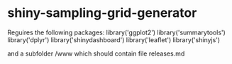 # shiny-sampling-grid-generator

Reguires the following packages:
library('ggplot2')
library('summarytools')
library('dplyr')
library('shinydashboard')
library('leaflet')
library('shinyjs')

and a subfolder /www
which should contain file releases.md
